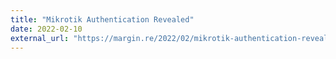 ```yaml
---
title: "Mikrotik Authentication Revealed"
date: 2022-02-10
external_url: "https://margin.re/2022/02/mikrotik-authentication-revealed/"
---
```

